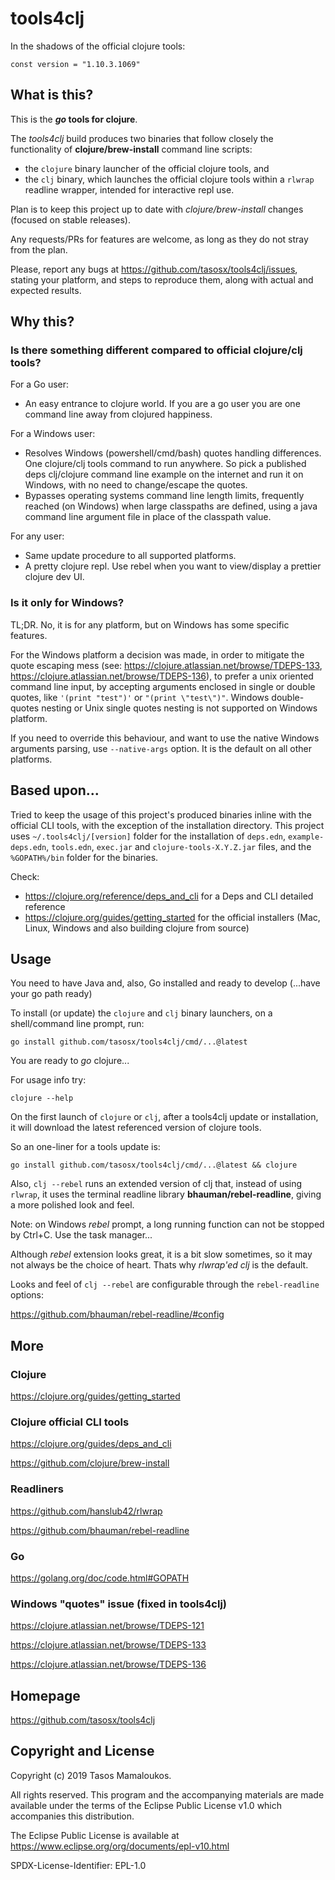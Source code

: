 # tools4clj


In the shadows of the official clojure tools:

```
const version = "1.10.3.1069"
```


## What is this?

This is the **_go_ tools for clojure**. 

The _tools4clj_ build produces two binaries that follow closely the functionality of **clojure/brew-install** command line scripts:
- the `clojure` binary launcher of the official clojure tools, and
- the `clj` binary, which launches the official clojure tools within a `rlwrap` readline wrapper, intended for interactive repl use.

Plan is to keep this project up to date with _clojure/brew-install_ changes (focused on stable releases).

Any requests/PRs for features are welcome, as long as they do not stray from the plan.

Please, report any bugs at https://github.com/tasosx/tools4clj/issues, stating your platform, and steps to reproduce them, along with actual and expected results.

## Why this?

### Is there something different compared to official clojure/clj tools?

For a Go user:
- An easy entrance to clojure world. If you are a go user you are one command line away from clojured happiness.

For a Windows user:
- Resolves Windows (powershell/cmd/bash) quotes handling differences. One clojure/clj tools command to run anywhere. So pick a published deps clj/clojure command line example on the internet and run it on Windows, with no need to change/escape the quotes.
- Bypasses operating systems command line length limits, frequently reached (on Windows) when large classpaths are defined, using a java command line argument file in place of the classpath value.

For any user:
- Same update procedure to all supported platforms.
- A pretty clojure repl. Use rebel when you want to view/display a prettier clojure dev UI.

### Is it only for Windows?

TL;DR. No, it is for any platform, but on Windows has some specific features.

For the Windows platform a decision was made, in order to mitigate the quote escaping mess (see: https://clojure.atlassian.net/browse/TDEPS-133, https://clojure.atlassian.net/browse/TDEPS-136), to prefer a unix oriented command line input, by accepting arguments enclosed in single or double quotes, like `'(print "test")'` or `"(print \"test\")"`. Windows double-quotes nesting or Unix single quotes nesting is not supported on Windows platform.

If you need to override this behaviour, and want to use the native Windows arguments parsing, use `--native-args` option. It is the default on all other platforms.


## Based upon...

Tried to keep the usage of this project's produced binaries inline with the official CLI tools, with the exception of the installation directory. This project uses `~/.tools4clj/[version]` folder for the installation of `deps.edn`, `example-deps.edn`, `tools.edn`, `exec.jar` and `clojure-tools-X.Y.Z.jar` files, and the `%GOPATH%/bin` folder for the binaries.

Check:
- https://clojure.org/reference/deps_and_cli for a Deps and CLI detailed reference
- https://clojure.org/guides/getting_started for the official installers (Mac, Linux, Windows and also building clojure from source)


## Usage

You need to have Java and, also, Go installed and ready to develop (...have your go path ready)

To install (or update) the `clojure` and `clj` binary launchers, on a shell/command line prompt, run:
```
go install github.com/tasosx/tools4clj/cmd/...@latest
```

You are ready to _go_ clojure... 

For usage info try:
```
clojure --help
```

On the first launch of `clojure` or `clj`, after a tools4clj update or installation, it will download the latest referenced version of clojure tools. 

So an one-liner for a tools update is:
```
go install github.com/tasosx/tools4clj/cmd/...@latest && clojure
```

Also, `clj --rebel` runs an extended version of clj that, instead of using `rlwrap`, it uses the terminal readline library **bhauman/rebel-readline**, giving a more polished look and feel. 

Note: on Windows *rebel* prompt, a long running function can not be stopped by Ctrl+C. Use the task manager... 

Although *rebel* extension looks great, it is a bit slow sometimes, so it may not always be the choice of heart. Thats why *rlwrap'ed clj* is the default.

Looks and feel of `clj --rebel` are configurable through the `rebel-readline` options:

https://github.com/bhauman/rebel-readline/#config


## More

### Clojure

https://clojure.org/guides/getting_started

### Clojure official CLI tools

https://clojure.org/guides/deps_and_cli

https://github.com/clojure/brew-install

### Readliners

https://github.com/hanslub42/rlwrap

https://github.com/bhauman/rebel-readline

### Go

https://golang.org/doc/code.html#GOPATH

### Windows "quotes" issue (fixed in tools4clj)

https://clojure.atlassian.net/browse/TDEPS-121

https://clojure.atlassian.net/browse/TDEPS-133

https://clojure.atlassian.net/browse/TDEPS-136


## Homepage

https://github.com/tasosx/tools4clj


## Copyright and License

Copyright (c) 2019 Tasos Mamaloukos.

All rights reserved. This program and the accompanying materials 
are made available under the terms of the Eclipse Public License v1.0
which accompanies this distribution.

The Eclipse Public License is available at
    https://www.eclipse.org/org/documents/epl-v10.html

SPDX-License-Identifier: EPL-1.0